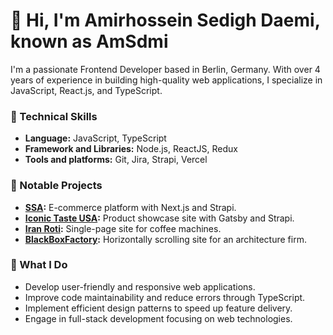 # 👋 Hi, I'm Amirhossein Sedigh Daemi, known as AmSdmi

I'm a passionate Frontend Developer based in Berlin, Germany. With over 4 years of experience in building high-quality web applications, I specialize in JavaScript, React.js, and TypeScript.

### 🔧 Technical Skills 
- **Language:** JavaScript, TypeScript
- **Framework and Libraries:** Node.js, ReactJS, Redux
- **Tools and platforms:** Git, Jira, Strapi, Vercel

### 🌟 Notable Projects
- **[SSA](https://shahdarad.com):** E-commerce platform with Next.js and Strapi.
- **[Iconic Taste USA](https://iconictasteusa.com):** Product showcase site with Gatsby and Strapi.
- **[Iran Roti](https://iranroti.com):** Single-page site for coffee machines.
- **[BlackBoxFactory](https://blackboxfactory.com):** Horizontally scrolling site for an architecture firm.
  
### 🚀 What I Do
- Develop user-friendly and responsive web applications.
- Improve code maintainability and reduce errors through TypeScript.
- Implement efficient design patterns to speed up feature delivery.
- Engage in full-stack development focusing on web technologies.
